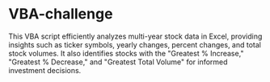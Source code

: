# VBA-challenge
 This VBA script efficiently analyzes multi-year stock data in Excel, providing insights such as ticker symbols, yearly changes, percent changes, and total stock volumes. It also identifies stocks with the "Greatest % Increase," "Greatest % Decrease," and "Greatest Total Volume" for informed investment decisions.
